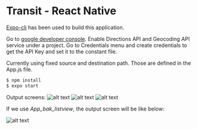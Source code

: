 # Transit - React Native

[Expo-cli][expo] has been used to build this application.

Go to [google developer console][google-dev-console]. Enable Directions API and  Geocoding API service under a project. Go to Credentials menu and create credentials to get the API Key and set it to the constant file.

Currently using fixed source and destination path. Those are defined in the App.js file.


```sh
$ npm install
$ expo start
```

Output screens:
![alt text](https://github.com/pranabmitra/transit-demo-RN/blob/master/assets/output-1.png)
![alt text](https://github.com/pranabmitra/transit-demo-RN/blob/master/assets/output-2.png)
![alt text](https://github.com/pranabmitra/transit-demo-RN/blob/master/assets/output-3.png)


If we use _App_bak_listview_, the output screen will be like below:

![alt text](https://github.com/pranabmitra/transit-demo-RN/blob/master/assets/output.png)

[expo]: <https://expo.io/>
[google-dev-console]: <https://console.developers.google.com/>
